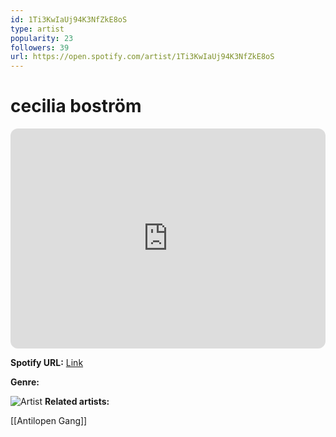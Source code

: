 ```yaml
---
id: 1Ti3KwIaUj94K3NfZkE8oS
type: artist
popularity: 23
followers: 39
url: https://open.spotify.com/artist/1Ti3KwIaUj94K3NfZkE8oS
---
```

# cecilia boström

<iframe style="border-radius:12px" src="https://open.spotify.com/embed/artist/1Ti3KwIaUj94K3NfZkE8oS" width="100%" height="352" frameBorder="0" allowfullscreen="" allow="autoplay; clipboard-write; encrypted-media; fullscreen; picture-in-picture" loading="lazy"></iframe>

**Spotify URL:** [Link](https://open.spotify.com/artist/1Ti3KwIaUj94K3NfZkE8oS)

**Genre:** 

![Artist](https://i.scdn.co/image/ab67616d0000b273201e0d5da3136b61ccfc3411)
**Related artists:**

[[Antilopen Gang]]
